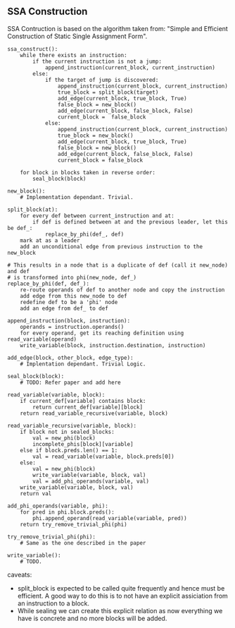 ## SSA Construction

SSA Contruction is based on the algorithm taken from: "Simple and Efficient
Construction of Static Single Assignment Form".

```none
ssa_construct():
	while there exists an instruction:
		if the current instruction is not a jump:
			append_instruction(current_block, current_instruction)
		else:
			if the target of jump is discovered:
				append_instruction(current_block, current_instruction)
				true_block = split_block(target)
				add_edge(current_block, true_block, True)
				false_block = new_block()
				add_edge(current_block, false_block, False)
				current_block =  false_block
			else:
				append_instruction(current_block, current_instruction)
				true_block = new_block()
				add_edge(current_block, true_block, True)
				false_block = new_block()
				add_edge(current_block, false_block, False)
				current_block = false_block
	
	for block in blocks taken in reverse order:
		seal_block(block)

new_block():
	# Implementation dependant. Trivial.

split_block(at):
	for every def between current_instruction and at:
		if def is defined between at and the previous leader, let this be def_:
			replace_by_phi(def_, def)
	mark at as a leader
	add an unconditional edge from previous instruction to the new_block

# This results in a node that is a duplicate of def (call it new_node) and def
# is transformed into phi(new_node, def_)
replace_by_phi(def, def_):
	re-route operands of def to another node and copy the instruction
	add edge from this new_node to def
	redefine def to be a 'phi' node
	add an edge from def_ to def

append_instruction(block, instruction):
	operands = instruction.operands()
	for every operand, get its reaching definition using read_variable(operand)
	write_variable(block, instruction.destination, instruction)

add_edge(block, other_block, edge_type):
	# Implentation dependant. Trivial Logic.

seal_block(block):
	# TODO: Refer paper and add here

read_variable(variable, block):
	if current_def[variable] contains block:
		return current_def[variable][block]
	return read_variable_recursive(variable, block)

read_variable_recursive(variable, block):
	if block not in sealed_blocks:
		val = new_phi(block)
		incomplete_phis[block][variable]
	else if block.preds.len() == 1:
		val = read_variable(variable, block.preds[0])
	else:
		val = new_phi(block)
		write_variable(variable, block, val)
		val = add_phi_operands(variable, val)
	write_variable(variable, block, val)
	return val

add_phi_operands(variable, phi):
	for pred in phi.block.preds():
		phi.append_operand(read_variable(variable, pred))
	return try_remove_trivial_phi(phi)

try_remove_trivial_phi(phi):
	# Same as the one described in the paper

write_variable():
	# TODO.
```

caveats:
- split_block is expected to be called quite frequently and hence must be
  efficient. A good way to do this is to not have an explicit assiciation from
  an instruction to a block.
- While sealing we can create this explicit relation as now everything we have
  is concrete and no more blocks will be added.
